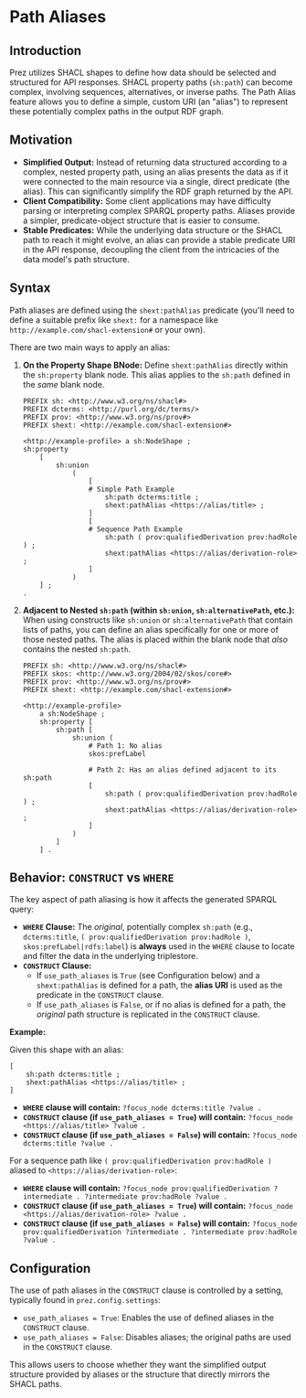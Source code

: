 # Path Aliases

## Introduction

Prez utilizes SHACL shapes to define how data should be selected and structured for API responses. SHACL property paths (`sh:path`) can become complex, involving sequences, alternatives, or inverse paths. The Path Alias feature allows you to define a simple, custom URI (an "alias") to represent these potentially complex paths in the output RDF graph.

## Motivation

-   **Simplified Output:** Instead of returning data structured according to a complex, nested property path, using an alias presents the data as if it were connected to the main resource via a single, direct predicate (the alias). This can significantly simplify the RDF graph returned by the API.
-   **Client Compatibility:** Some client applications may have difficulty parsing or interpreting complex SPARQL property paths. Aliases provide a simpler, predicate-object structure that is easier to consume.
-   **Stable Predicates:** While the underlying data structure or the SHACL path to reach it might evolve, an alias can provide a stable predicate URI in the API response, decoupling the client from the intricacies of the data model's path structure.

## Syntax

Path aliases are defined using the `shext:pathAlias` predicate (you'll need to define a suitable prefix like `shext:` for a namespace like `http://example.com/shacl-extension#` or your own).

There are two main ways to apply an alias:

1.  **On the Property Shape BNode:**
    Define `shext:pathAlias` directly within the `sh:property` blank node. This alias applies to the `sh:path` defined in the *same* blank node.

    ```turtle
    PREFIX sh: <http://www.w3.org/ns/shacl#>
    PREFIX dcterms: <http://purl.org/dc/terms/>
    PREFIX prov: <http://www.w3.org/ns/prov#>
    PREFIX shext: <http://example.com/shacl-extension#>

    <http://example-profile> a sh:NodeShape ;
    sh:property
        [
            sh:union
                (
                    [
                    # Simple Path Example
                        sh:path dcterms:title ;
                        shext:pathAlias <https://alias/title> ;
                    ]
                    [
                    # Sequence Path Example
                        sh:path ( prov:qualifiedDerivation prov:hadRole ) ;
                        shext:pathAlias <https://alias/derivation-role> ;
                    ]
                )
        ] ;
    .
    ```

2.  **Adjacent to Nested `sh:path` (within `sh:union`, `sh:alternativePath`, etc.):**
    When using constructs like `sh:union` or `sh:alternativePath` that contain lists of paths, you can define an alias specifically for one or more of those nested paths. The alias is placed within the blank node that *also* contains the nested `sh:path`.

    ```turtle
    PREFIX sh: <http://www.w3.org/ns/shacl#>
    PREFIX skos: <http://www.w3.org/2004/02/skos/core#>
    PREFIX prov: <http://www.w3.org/ns/prov#>
    PREFIX shext: <http://example.com/shacl-extension#>

    <http://example-profile>
        a sh:NodeShape ;
        sh:property [
            sh:path [
                sh:union (
                    # Path 1: No alias
                    skos:prefLabel

                    # Path 2: Has an alias defined adjacent to its sh:path
                    [
                        sh:path ( prov:qualifiedDerivation prov:hadRole ) ;
                        shext:pathAlias <https://alias/derivation-role> ;
                    ]
                )
            ]
        ] .
    ```

## Behavior: `CONSTRUCT` vs `WHERE`

The key aspect of path aliasing is how it affects the generated SPARQL query:

-   **`WHERE` Clause:** The *original*, potentially complex `sh:path` (e.g., `dcterms:title`, `( prov:qualifiedDerivation prov:hadRole )`, `skos:prefLabel|rdfs:label`) is **always** used in the `WHERE` clause to locate and filter the data in the underlying triplestore.
-   **`CONSTRUCT` Clause:**
    -   If `use_path_aliases` is `True` (see Configuration below) and a `shext:pathAlias` is defined for a path, the **alias URI** is used as the predicate in the `CONSTRUCT` clause.
    -   If `use_path_aliases` is `False`, or if no alias is defined for a path, the *original* path structure is replicated in the `CONSTRUCT` clause.

**Example:**

Given this shape with an alias:

```turtle
[
    sh:path dcterms:title ;
    shext:pathAlias <https://alias/title> ;
]
```

-   **`WHERE` clause will contain:** `?focus_node dcterms:title ?value .`
-   **`CONSTRUCT` clause (if `use_path_aliases = True`) will contain:** `?focus_node <https://alias/title> ?value .`
-   **`CONSTRUCT` clause (if `use_path_aliases = False`) will contain:** `?focus_node dcterms:title ?value .`

For a sequence path like `( prov:qualifiedDerivation prov:hadRole )` aliased to `<https://alias/derivation-role>`:

-   **`WHERE` clause will contain:** `?focus_node prov:qualifiedDerivation ?intermediate . ?intermediate prov:hadRole ?value .`
-   **`CONSTRUCT` clause (if `use_path_aliases = True`) will contain:** `?focus_node <https://alias/derivation-role> ?value .`
-   **`CONSTRUCT` clause (if `use_path_aliases = False`) will contain:** `?focus_node prov:qualifiedDerivation ?intermediate . ?intermediate prov:hadRole ?value .`

## Configuration

The use of path aliases in the `CONSTRUCT` clause is controlled by a setting, typically found in `prez.config.settings`:

-   `use_path_aliases = True`: Enables the use of defined aliases in the `CONSTRUCT` clause.
-   `use_path_aliases = False`: Disables aliases; the original paths are used in the `CONSTRUCT` clause.

This allows users to choose whether they want the simplified output structure provided by aliases or the structure that directly mirrors the SHACL paths.

